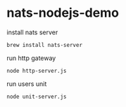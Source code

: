 # nats-nodejs-demo

install nats server
```
brew install nats-server
```

run http gateway
```
node http-server.js
```

run users unit
```
node unit-server.js
```
